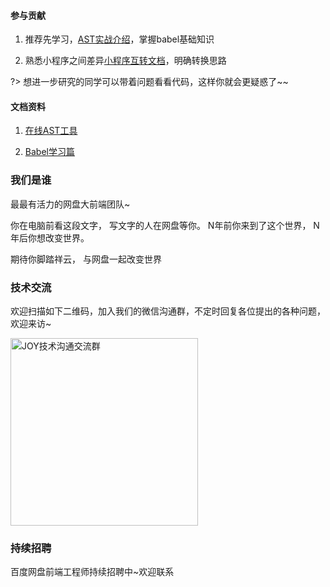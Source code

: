 #### 参与贡献

1. 推荐先学习，[AST实战介绍](https://juejin.im/post/5d0b3218e51d45599e019dd7#heading-22)，掌握babel基础知识

2. 熟悉小程序之间差异[小程序互转文档](https://juejin.im/post/5d70b6e0518825103e545a21)，明确转换思路


?> 想进一步研究的同学可以带着问题看看代码，这样你就会更疑惑了~~

#### 文档资料

1. [在线AST工具](https://astexplorer.net/)

2. [Babel学习篇](https://juejin.im/post/5d0b3218e51d45599e019dd7#heading-22)

### 我们是谁

最最有活力的网盘大前端团队~

你在电脑前看这段文字，
写文字的人在网盘等你。
N年前你来到了这个世界，
N年后你想改变世界。

期待你脚踏祥云，
与网盘一起改变世界

### 技术交流

欢迎扫描如下二维码，加入我们的微信沟通群，不定时回复各位提出的各种问题，欢迎来访~

<img src="https://issuecdn.baidupcs.com/issue/netdisk/ts_ad/help/1576044284.png" width="300" height="300" alt="JOY技术沟通交流群" align=center>

### 持续招聘

百度网盘前端工程师持续招聘中~欢迎联系